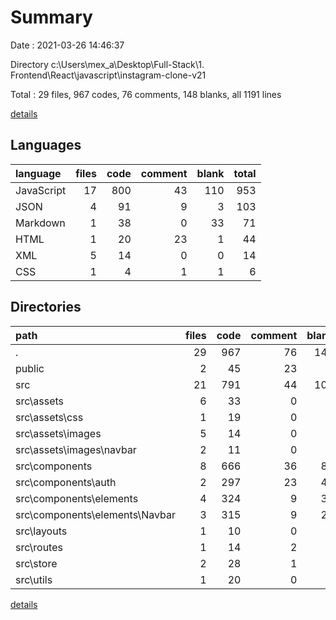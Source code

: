 # Summary

Date : 2021-03-26 14:46:37

Directory c:\Users\mex_a\Desktop\Full-Stack\1. Frontend\React\javascript\instagram-clone-v21

Total : 29 files,  967 codes, 76 comments, 148 blanks, all 1191 lines

[details](details.md)

## Languages
| language | files | code | comment | blank | total |
| :--- | ---: | ---: | ---: | ---: | ---: |
| JavaScript | 17 | 800 | 43 | 110 | 953 |
| JSON | 4 | 91 | 9 | 3 | 103 |
| Markdown | 1 | 38 | 0 | 33 | 71 |
| HTML | 1 | 20 | 23 | 1 | 44 |
| XML | 5 | 14 | 0 | 0 | 14 |
| CSS | 1 | 4 | 1 | 1 | 6 |

## Directories
| path | files | code | comment | blank | total |
| :--- | ---: | ---: | ---: | ---: | ---: |
| . | 29 | 967 | 76 | 148 | 1,191 |
| public | 2 | 45 | 23 | 2 | 70 |
| src | 21 | 791 | 44 | 109 | 944 |
| src\assets | 6 | 33 | 0 | 3 | 36 |
| src\assets\css | 1 | 19 | 0 | 3 | 22 |
| src\assets\images | 5 | 14 | 0 | 0 | 14 |
| src\assets\images\navbar | 2 | 11 | 0 | 0 | 11 |
| src\components | 8 | 666 | 36 | 83 | 785 |
| src\components\auth | 2 | 297 | 23 | 43 | 363 |
| src\components\elements | 4 | 324 | 9 | 31 | 364 |
| src\components\elements\Navbar | 3 | 315 | 9 | 29 | 353 |
| src\layouts | 1 | 10 | 0 | 3 | 13 |
| src\routes | 1 | 14 | 2 | 3 | 19 |
| src\store | 2 | 28 | 1 | 6 | 35 |
| src\utils | 1 | 20 | 0 | 5 | 25 |

[details](details.md)
